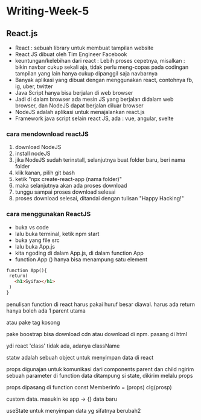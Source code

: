 # Writing-Week-5
## React.js
- React : sebuah library untuk membuat tampilan website
- React JS dibuat oleh Tim Engineer Facebook
- keuntungan/kelebihan dari react : Lebih proses cepetnya, misalkan : bikin navbar cukup sekali aja, tidak perlu meng-copas pada codingan tampilan yang lain hanya cukup dipanggil saja navbarnya
- Banyak aplikasi yang dibuat dengan menggunakan react, contohnya fb, ig, uber, twitter
- Java Script hanya bisa berjalan di web browser
- Jadi di dalam browser ada mesin JS yang berjalan didalam web browser, dan NodeJS dapat berjalan diluar browser
- NodeJS adalah aplikasi untuk menajalankan react.js
- Framework java script selain react JS, ada : vue, angular, svelte
### cara mendownload reactJS
1. download NodeJS
2. install nodeJS
3. jika NodeJS sudah terinstall, selanjutnya buat folder baru, beri nama folder
4. klik kanan, pilih git bash
5. ketik "npx create-react-app (nama folder)"
6. maka selanjutnya akan ada proses download
7. tunggu sampai proses download selesai
8. proses download selesai, ditandai dengan tulisan "Happy Hacking!"
### cara menggunakan ReactJS
- buka vs code
- lalu buka terminal, ketik npm start
- buka yang file src
- lalu buka App.js
- kita ngoding di dalam App.js, di dalam function App
- function App () hanya bisa menampung satu element
 ```html
 function App(){
  return(
    <h1>Syifa></h1>
  )
}
 ```

penulisan function di react harus pakai huruf besar diawal. 
harus ada return
hanya boleh ada 1 parent utama
<div></div> atau pake tag kosong

pake boostrap bisa download cdn atau download di npm. 
pasang di html


ydi react 'class' tidak ada, adanya className

statw adalah sebuah object untuk menyimpan data di react

props digunajan untuk komunikasi dari components parent dan child
ngirim sebuah parameter di function
data ditampung si state, dikirim melalu props

props dipasang di function
const Memberinfo = (props)
clg(prosp)

custom data.
masukin ke app -> {} data baru

useState untuk menyimpan data yg sifatnya berubah2
